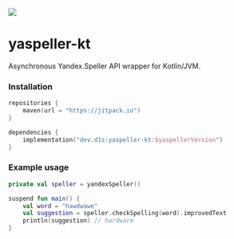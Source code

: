 [![](https://jitpack.io/v/d1snin/yaspeller-kt.svg)](https://jitpack.io/#d1snin/yaspeller-kt)

# yaspeller-kt
Asynchronous Yandex.Speller API wrapper for Kotlin/JVM.

### Installation
```kotlin
repositories {
    maven(url = "https://jitpack.io")
}

dependencies {
    implementation("dev.d1s:yaspeller-kt:$yaspellerVersion")
}
```

### Example usage
```kotlin
private val speller = yandexSpeller()

suspend fun main() {
    val word = "hawdwawe"
    val suggestion = speller.checkSpelling(word).improvedText
    println(suggestion) // hardware
}
```
